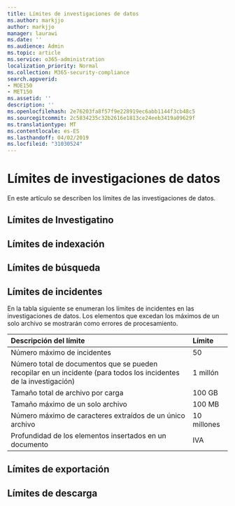 ```yaml
---
title: Límites de investigaciones de datos
ms.author: markjjo
author: markjjo
manager: laurawi
ms.date: ''
ms.audience: Admin
ms.topic: article
ms.service: o365-administration
localization_priority: Normal
ms.collection: M365-security-compliance
search.appverid:
- MOE150
- MET150
ms.assetid: ''
description: ''
ms.openlocfilehash: 2e76203fa8f57f9e228919ec6abb1144f3cb48c5
ms.sourcegitcommit: 2c5834235c32b2616e1813ce24eeb3419a09629f
ms.translationtype: MT
ms.contentlocale: es-ES
ms.lasthandoff: 04/02/2019
ms.locfileid: "31030524"
---
```

# <a name="data-investigations-limits"></a>Límites de investigaciones de datos

En este artículo se describen los límites de las investigaciones de datos.

## <a name="investigatino-limits"></a>Límites de Investigatino

## <a name="indexing-limits"></a>Límites de indexación

## <a name="search-limits"></a>Límites de búsqueda

## <a name="incident-limits"></a>Límites de incidentes

En la tabla siguiente se enumeran los límites de incidentes en las investigaciones de datos.  Los elementos que excedan los máximos de un solo archivo se mostrarán como errores de procesamiento.
    
  |**Descripción del límite**|**Límite**|
  |:-----|:-----|
  |Número máximo de incidentes  <br/> |50  <br/> |
  |Número total de documentos que se pueden recopilar en un incidente (para todos los incidentes de la investigación)  <br/> |1 millón  <br/> |
  |Tamaño total de archivo por carga  <br/> |100 GB  <br/> |
  |Tamaño máximo de un solo archivo   <br/> |100 MB  <br/> |
  |Número máximo de caracteres extraídos de un único archivo  <br/> |10 millones  <br/> |
  |Profundidad de los elementos insertados en un documento  <br/> |IVA  <br/> |
  

## <a name="export-limits"></a>Límites de exportación

## <a name="download-limits"></a>Límites de descarga

